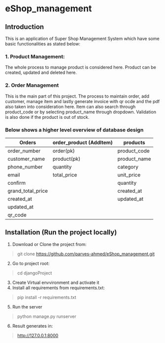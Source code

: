 # eShop_management

## Introduction
This is an application of Super Shop Management System which have some basic functionalities as stated below:

### 1. Product Management:
The whole process to manage product is considered here. Product can be created, updated and deleted here.
### 2. Order Management
This is the main part of this project. The process to maintain order, add customer, manage item and lastly generate invoice with qr ocde and the pdf
also taken into consideration here. Item can also search through product_code or by selecting product_name through dropdown. Validation is also done 
if the product is out of stock.

### Below shows a higher level overview of database design

|    Orders     | order_product (AddItem) | products     |
|---------------|-------------------------|--------------|
| order_number  |         order(pk)       | product_code |
|customer_name  |        product(pk)      | product_name |
|phone_number   |        quantity         | category     |
|email          |        total_price      | unit_price   |
|confirm        |                         | quantity     |
|grand_total_price|                       | created_at   |
|created_at    |                          | updated_at   |
|updated_at    |                          |              |
|qr_code       |                          |              |

## Installation (Run the project locally)
1. Download or Clone the project from:
> git clone https://github.com/parves-ahmed/eShop_management.git
2. Go to project root:
> cd djangoProject
3. Create Virtual envvironment and activate it
4. Install all requirements from requirements.txt:
> pip install -r requirements.txt
5. Run the server
> python manage.py runserver
6. Result generates in:
> http://127.0.0.1:8000
